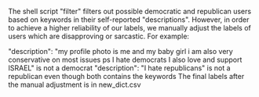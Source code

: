 The shell script "filter" filters out possible democratic and republican users based on keywords in their self-reported "descriptions".
However, in order to achieve a higher reliability of our labels, we manually adjust the labels of users which are disapproving or sarcastic.
For example:
  
  "description": "my profile photo is me and my baby girl i am also very conservative on most issues ps I hate democrats I also love and support ISRAEL"
  is not a democrat
  "description": "I hate republicans"
  is not a republican
  even though both contains the keywords
The final labels after the manual adjustment is in new_dict.csv
